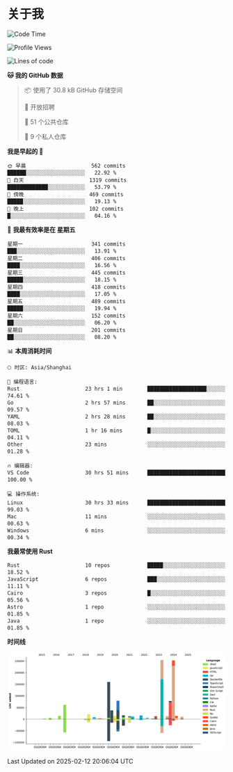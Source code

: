 # 关于我

<!--START_SECTION:waka-->
![Code Time](http://img.shields.io/badge/Code%20Time-3%2C452%20hrs%2053%20mins-blue)

![Profile Views](http://img.shields.io/badge/%E4%B8%AA%E4%BA%BA%E8%B5%84%E6%96%99%E8%A7%82%E7%9C%8B%E6%AC%A1%E6%95%B0-0-blue)

![Lines of code](https://img.shields.io/badge/%E4%BB%8E%E3%80%8CHello%20World%E3%80%8D%E8%B5%B7%E6%88%91%E5%B7%B2%E7%BB%8F%E5%86%99%E4%BA%86-1.1%20million%20%E8%A1%8C%E4%BB%A3%E7%A0%81-blue)

**🐱 我的 GitHub 数据** 

> 📦  使用了 30.8 kB GitHub 存储空间 
 > 
> 💼 开放招聘
 > 
> 📜 51 个公共仓库 
 > 
> 🔑 9 个私人仓库 
 > 
**我是早起的 🐤** 

```text
🌞 早晨                     562 commits         ██████░░░░░░░░░░░░░░░░░░░   22.92 % 
🌆 白天                     1319 commits        █████████████░░░░░░░░░░░░   53.79 % 
🌃 傍晚                     469 commits         █████░░░░░░░░░░░░░░░░░░░░   19.13 % 
🌙 晚上                     102 commits         █░░░░░░░░░░░░░░░░░░░░░░░░   04.16 % 
```
📅 **我最有效率是在 星期五** 

```text
星期一                      341 commits         ███░░░░░░░░░░░░░░░░░░░░░░   13.91 % 
星期二                      406 commits         ████░░░░░░░░░░░░░░░░░░░░░   16.56 % 
星期三                      445 commits         █████░░░░░░░░░░░░░░░░░░░░   18.15 % 
星期四                      418 commits         ████░░░░░░░░░░░░░░░░░░░░░   17.05 % 
星期五                      489 commits         █████░░░░░░░░░░░░░░░░░░░░   19.94 % 
星期六                      152 commits         ██░░░░░░░░░░░░░░░░░░░░░░░   06.20 % 
星期日                      201 commits         ██░░░░░░░░░░░░░░░░░░░░░░░   08.20 % 
```


📊 **本周消耗时间** 

```text
🕑︎ 时区: Asia/Shanghai

💬 编程语言: 
Rust                     23 hrs 1 min        ███████████████████░░░░░░   74.61 % 
Go                       2 hrs 57 mins       ██░░░░░░░░░░░░░░░░░░░░░░░   09.57 % 
YAML                     2 hrs 28 mins       ██░░░░░░░░░░░░░░░░░░░░░░░   08.03 % 
TOML                     1 hr 16 mins        █░░░░░░░░░░░░░░░░░░░░░░░░   04.11 % 
Other                    23 mins             ░░░░░░░░░░░░░░░░░░░░░░░░░   01.28 % 

🔥 编辑器: 
VS Code                  30 hrs 51 mins      █████████████████████████   100.00 % 

💻 操作系统: 
Linux                    30 hrs 33 mins      █████████████████████████   99.03 % 
Mac                      11 mins             ░░░░░░░░░░░░░░░░░░░░░░░░░   00.63 % 
Windows                  6 mins              ░░░░░░░░░░░░░░░░░░░░░░░░░   00.34 % 
```

**我最常使用 Rust** 

```text
Rust                     10 repos            █████░░░░░░░░░░░░░░░░░░░░   18.52 % 
JavaScript               6 repos             ███░░░░░░░░░░░░░░░░░░░░░░   11.11 % 
Cairo                    3 repos             █░░░░░░░░░░░░░░░░░░░░░░░░   05.56 % 
Astro                    1 repo              ░░░░░░░░░░░░░░░░░░░░░░░░░   01.85 % 
Java                     1 repo              ░░░░░░░░░░░░░░░░░░░░░░░░░   01.85 % 
```



**时间线**

![Lines of Code chart](https://raw.githubusercontent.com/catusax/catusax/master/assets/bar_graph.png)


 Last Updated on 2025-02-12 20:06:04 UTC
<!--END_SECTION:waka-->
